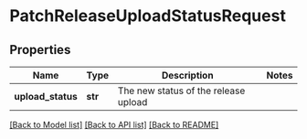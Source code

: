 # PatchReleaseUploadStatusRequest

## Properties
Name | Type | Description | Notes
------------ | ------------- | ------------- | -------------
**upload_status** | **str** | The new status of the release upload | 

[[Back to Model list]](../README.md#documentation-for-models) [[Back to API list]](../README.md#documentation-for-api-endpoints) [[Back to README]](../README.md)

